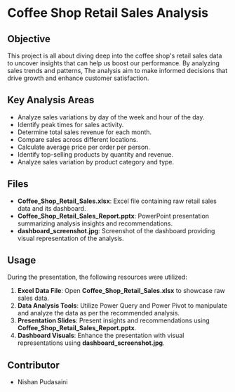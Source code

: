 # Coffee Shop Retail Sales Analysis

## Objective
This project is all about diving deep into the coffee shop's retail sales data to uncover insights that can help us boost our performance. By analyzing sales trends and patterns, The analysis aim to make informed decisions that drive growth and enhance customer satisfaction.

## Key Analysis Areas
- Analyze sales variations by day of the week and hour of the day.
- Identify peak times for sales activity.
- Determine total sales revenue for each month.
- Compare sales across different locations.
- Calculate average price per order per person.
- Identify top-selling products by quantity and revenue.
- Analyze sales variation by product category and type.

## Files
- **Coffee_Shop_Retail_Sales.xlsx**: Excel file containing raw retail sales data and its dashboard.
- **Coffee_Shop_Retail_Sales_Report.pptx**: PowerPoint presentation summarizing analysis insights and recommendations.
- **dashboard_screenshot.jpg**: Screenshot of the dashboard providing visual representation of the analysis.

## Usage
During the presentation, the following resources were utilized:
1. **Excel Data File**: Open **Coffee_Shop_Retail_Sales.xlsx** to showcase raw sales data.
2. **Data Analysis Tools**: Utilize Power Query and Power Pivot to manipulate and analyze the data as per the recommended analysis.
3. **Presentation Slides**: Present insights and recommendations using **Coffee_Shop_Retail_Sales_Report.pptx**.
4. **Dashboard Visuals**: Enhance the presentation with visual representations using **dashboard_screenshot.jpg**.

## Contributor
- Nishan Pudasaini

